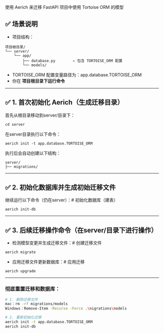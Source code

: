 使用 Aerich 来迁移 FastAPI 项目中使用 Tortoise ORM 的模型



## **✅ 场景说明**

- 项目结构：

```
项目根目录/
└── server/
    └── app/
        ├── database.py        ← 包含 TORTOISE_ORM 配置
        └── models/
```

- TORTOISE_ORM 配置变量路径为：app.database.TORTOISE_ORM
- 你在 **项目根目录下运行命令**

------



## **✅ 1. 首次初始化 Aerich（生成迁移目录）**

首先从根目录移动到server/目录下：

```
cd server
```

在server目录执行以下命令：

```
aerich init -t app.database.TORTOISE_ORM
```



执行后会自动创建以下结构：

```
server/
├── migrations/
```

------



## **✅ 2. 初始化数据库并生成初始迁移文件**



继续运行以下命令（仍在server）：# 初始化数据库（建表）

```
aerich init-db 
```

------



## **✅ 3. 后续迁移操作命令**（在server/目录下进行操作）

- 检测模型变更并生成迁移文件：# 创建迁移文件

```
aerich migrate
```

- 应用迁移文件更新数据库：# 应用迁移

```
aerich upgrade
```

------



### **彻底重置迁移和数据库**：

```bash
# 1. 删除迁移文件
mac：rm -rf migrations/models
Windows：Remove-Item -Recurse -Force .\migrations\models

# 2. 重新初始化迁移
aerich init -t app.database.TORTOISE_ORM
aerich init-db
```

